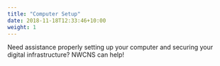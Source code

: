 ```yaml
---
title: "Computer Setup"
date: 2018-11-18T12:33:46+10:00
weight: 1
---
```



Need assistance properly setting up your computer and securing your digital infrastructure?  NWCNS can help!
